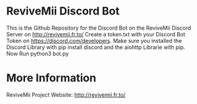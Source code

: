 # ReviveMii Discord Bot
This is the Github Repository for the Discord Bot on the ReviveMii Discord Server on http://revivemii.fr.to/
Create a token.txt with your Discord Bot Token on https://discord.com/developers.
Make sure you installed the Discord Library with pip install discord and the aiohttp Librarie with pip.
Now Run python3 bot.py
# More Information
ReviveMii Project Website: http://revivemii.fr.to/

